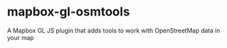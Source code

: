 # mapbox-gl-osmtools
A Mapbox GL JS plugin that adds tools to work with OpenStreetMap data in your map
